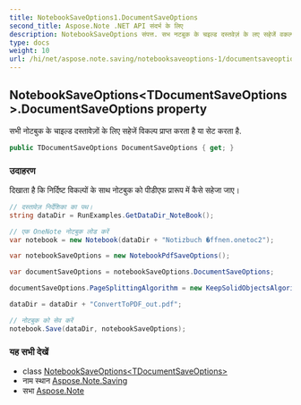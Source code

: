 ```yaml
---
title: NotebookSaveOptions1.DocumentSaveOptions
second_title: Aspose.Note .NET API संदर्भ के लिए
description: NotebookSaveOptions संपत्त. सभ नटबुक के चइल्ड दस्तवेज़ं के लए सहेजें वकल्प प्रप्त करत है य सेट करत है.
type: docs
weight: 10
url: /hi/net/aspose.note.saving/notebooksaveoptions-1/documentsaveoptions/
---
```

## NotebookSaveOptions&lt;TDocumentSaveOptions&gt;.DocumentSaveOptions property

सभी नोटबुक के चाइल्ड दस्तावेज़ों के लिए सहेजें विकल्प प्राप्त करता है या सेट करता है.

```csharp
public TDocumentSaveOptions DocumentSaveOptions { get; }
```

### उदाहरण

दिखाता है कि निर्दिष्ट विकल्पों के साथ नोटबुक को पीडीएफ प्रारूप में कैसे सहेजा जाए।

```csharp
// दस्तावेज़ निर्देशिका का पथ।
string dataDir = RunExamples.GetDataDir_NoteBook();

// एक OneNote नोटबुक लोड करें
var notebook = new Notebook(dataDir + "Notizbuch �ffnen.onetoc2");

var notebookSaveOptions = new NotebookPdfSaveOptions();

var documentSaveOptions = notebookSaveOptions.DocumentSaveOptions;

documentSaveOptions.PageSplittingAlgorithm = new KeepSolidObjectsAlgorithm();

dataDir = dataDir + "ConvertToPDF_out.pdf";

// नोटबुक को सेव करें
notebook.Save(dataDir, notebookSaveOptions);
```

### यह सभी देखें

* class [NotebookSaveOptions&lt;TDocumentSaveOptions&gt;](../)
* नाम स्थान [Aspose.Note.Saving](../../notebooksaveoptions-1/)
* सभा [Aspose.Note](../../../)


